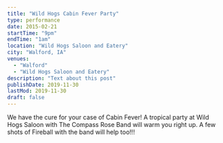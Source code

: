```yaml
---
title: "Wild Hogs Cabin Fever Party"
type: performance
date: 2015-02-21
startTime: "9pm"
endTime: "1am"
location: "Wild Hogs Saloon and Eatery"
city: "Walford, IA"
venues:
  - "Walford"
  - "Wild Hogs Saloon and Eatery"
description: "Text about this post"
publishDate: 2019-11-30
lastMod: 2019-11-30
draft: false
---
```


We have the cure for your case of Cabin Fever! A tropical party at Wild Hogs Saloon with The Compass Rose Band will warm you right up. A few shots of Fireball with the band will help too!!!
